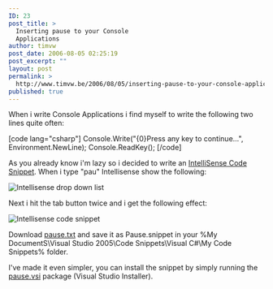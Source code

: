 ```yaml
---
ID: 23
post_title: >
  Inserting pause to your Console
  Applications
author: timvw
post_date: 2006-08-05 02:25:19
post_excerpt: ""
layout: post
permalink: >
  http://www.timvw.be/2006/08/05/inserting-pause-to-your-console-applications/
published: true
---
```

<p>When i write Console Applications i find myself to write the following two lines quite often:</p>
[code lang="csharp"]
Console.Write("{0}Press any key to continue...", Environment.NewLine);
Console.ReadKey();
[/code]
<p>As you already know i'm lazy so i decided to write an <a href="http://msdn2.microsoft.com/en-us/library/ms165392.aspx">IntelliSense Code Snippet</a>. When i type "pau" Intellisense show the following:</p>
<img src="http://www.timvw.be/wp-content/images/intellisense-drop-down-list.jpg" alt="Intellisense drop down list"/>
<p>Next i hit the tab button twice and i get the following effect:</p>
<img src="http://www.timvw.be/wp-content/images/intellisense-code-snippet.jpg" alt="Intellisense code snippet"/>
<p>Download <a href="http://www.timvw.be/wp-content/code/csharp/pause.txt">pause.txt</a> and save it as Pause.snippet in your %My DocumentS\Visual Studio 2005\Code Snippets\Visual C#\My Code Snippets% folder.</p>
<p>I've made it even simpler, you can install the snippet by simply running the <a href="http://www.timvw.be/wp-content/code/csharp/pause.vsi">pause.vsi</a> package (Visual Studio Installer).</p>
